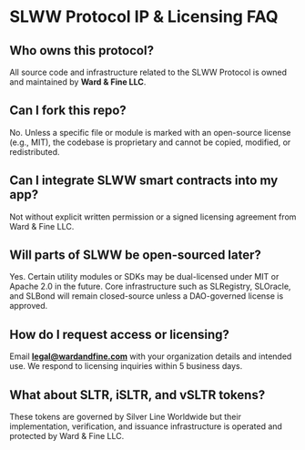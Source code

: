 # SLWW Protocol IP & Licensing FAQ

## Who owns this protocol?
All source code and infrastructure related to the SLWW Protocol is owned and maintained by **Ward & Fine LLC**.

## Can I fork this repo?
No. Unless a specific file or module is marked with an open-source license (e.g., MIT), the codebase is proprietary and cannot be copied, modified, or redistributed.

## Can I integrate SLWW smart contracts into my app?
Not without explicit written permission or a signed licensing agreement from Ward & Fine LLC.

## Will parts of SLWW be open-sourced later?
Yes. Certain utility modules or SDKs may be dual-licensed under MIT or Apache 2.0 in the future. Core infrastructure such as SLRegistry, SLOracle, and SLBond will remain closed-source unless a DAO-governed license is approved.

## How do I request access or licensing?
Email **legal@wardandfine.com** with your organization details and intended use. We respond to licensing inquiries within 5 business days.

## What about SLTR, iSLTR, and vSLTR tokens?
These tokens are governed by Silver Line Worldwide but their implementation, verification, and issuance infrastructure is operated and protected by Ward & Fine LLC.
